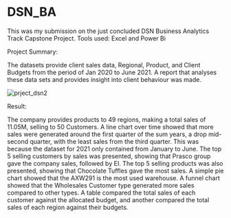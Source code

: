 # DSN_BA
This was my submission on the just concluded DSN Business Analytics Track Capstone Project.
Tools used: Excel and Power Bi

Project Summary:

The datasets provide client sales data, Regional, Product, and Client Budgets from the period of Jan 2020 to June 2021. A report that analyses these data sets and provides insight into client behaviour was made.

![prject_dsn2](https://user-images.githubusercontent.com/60974441/170835090-961afd20-f1d3-4dbe-8f42-da1cd88e5321.PNG)

Result:

The company provides products to 49 regions, making a total sales of 11.05M, selling to 50 Customers.
A line chart over time showed that more sales were generated around the first quarter of the sum years, a drop mid-second quarter, with the least sales from the third quarter. This was because the dataset for 2021 only contained from January to June.
The top 5 selling customers by sales was presented, showing that Prasco group gave the company sales, followed by EI.
The top 5 selling products was also presented, showing that Chocolate Tuffles gave the most sales.
A simple pie chart showed that the AXW291 is the most used warehouse.
A funnel chart showed that the Wholesales Customer type generated more sales compared to other types.
A table compared the total sales of each customer against the allocated budget, and another compared the total sales of each region against their budgets.
